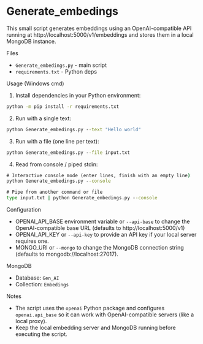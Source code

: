 # Generate_embedings

This small script generates embeddings using an OpenAI-compatible API running at http://localhost:5000/v1/embeddings and stores them in a local MongoDB instance.

Files
- `Generate_embedings.py` - main script
- `requirements.txt` - Python deps

Usage (Windows cmd)

1. Install dependencies in your Python environment:

```cmd
python -m pip install -r requirements.txt
```

2. Run with a single text:

```cmd
python Generate_embedings.py --text "Hello world"
```

3. Run with a file (one line per text):

```cmd
python Generate_embedings.py --file input.txt
```

4. Read from console / piped stdin:

```cmd
# Interactive console mode (enter lines, finish with an empty line)
python Generate_embedings.py --console

# Pipe from another command or file
type input.txt | python Generate_embedings.py --console
```

Configuration
- OPENAI_API_BASE environment variable or `--api-base` to change the OpenAI-compatible base URL (defaults to http://localhost:5000/v1)
- OPENAI_API_KEY or `--api-key` to provide an API key if your local server requires one.
- MONGO_URI or `--mongo` to change the MongoDB connection string (defaults to mongodb://localhost:27017).

MongoDB
- Database: `Gen_AI`
- Collection: `Embedings`

Notes
- The script uses the `openai` Python package and configures `openai.api_base` so it can work with OpenAI-compatible servers (like a local proxy).
- Keep the local embedding server and MongoDB running before executing the script.
